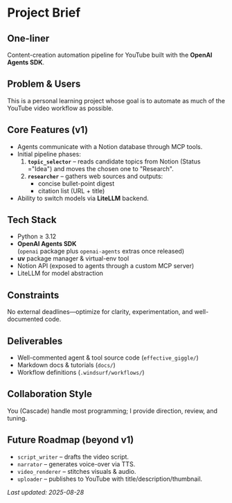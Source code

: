 # Project Brief

## One-liner
Content-creation automation pipeline for YouTube built with the **OpenAI Agents SDK**.

## Problem & Users
This is a personal learning project whose goal is to automate as much of the YouTube video workflow as possible.

## Core Features (v1)
- Agents communicate with a Notion database through MCP tools.
- Initial pipeline phases:
  1. **`topic_selector`** – reads candidate topics from Notion (Status ="Idea") and moves the chosen one to "Research".
  2. **`researcher`** – gathers web sources and outputs:
     - concise bullet-point digest
     - citation list (URL + title)
- Ability to switch models via **LiteLLM** backend.

## Tech Stack
- Python ≥ 3.12
- **OpenAI Agents SDK**  
  (`openai` package plus `openai-agents` extras once released)
- **uv** package manager & virtual-env tool
- Notion API (exposed to agents through a custom MCP server)
- LiteLLM for model abstraction

## Constraints
No external deadlines—optimize for clarity, experimentation, and well-documented code.

## Deliverables
- Well-commented agent & tool source code (`effective_giggle/`)
- Markdown docs & tutorials (`docs/`)
- Workflow definitions (`.windsurf/workflows/`)

## Collaboration Style
You (Cascade) handle most programming; I provide direction, review, and tuning.

## Future Roadmap (beyond v1)
- `script_writer` – drafts the video script.
- `narrator` – generates voice-over via TTS.
- `video_renderer` – stitches visuals & audio.
- `uploader` – publishes to YouTube with title/description/thumbnail.

*Last updated: 2025-08-28*